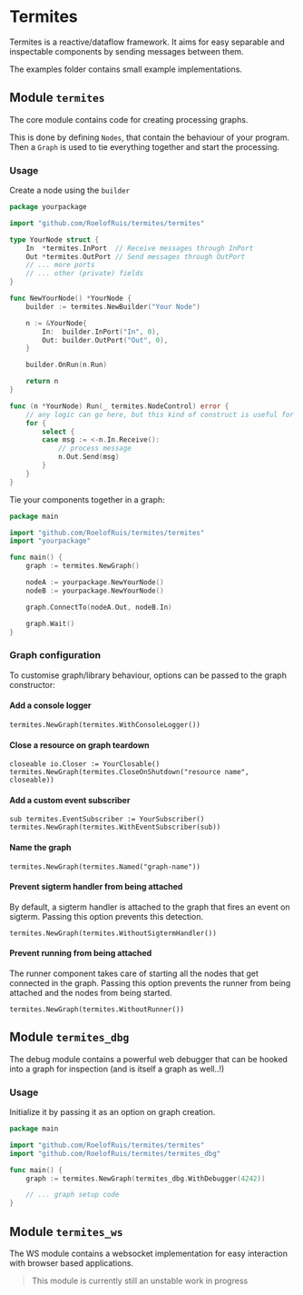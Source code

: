# Termites

Termites is a reactive/dataflow framework. It aims for easy separable and inspectable components by sending messages
between them.

The examples folder contains small example implementations.

## Module `termites`

The core module contains code for creating processing graphs.

This is done by defining `Nodes`, that contain the behaviour of your program. Then a `Graph` is used to tie everything together and start the processing.

### Usage

Create a node using the `builder`

```go
package yourpackage

import "github.com/RoelofRuis/termites/termites"

type YourNode struct {
	In  *termites.InPort  // Receive messages through InPort
	Out *termites.OutPort // Send messages through OutPort
	// ... more ports
	// ... other (private) fields
}

func NewYourNode() *YourNode {
	builder := termites.NewBuilder("Your Node")

	n := &YourNode{
		In:  builder.InPort("In", 0),
		Out: builder.OutPort("Out", 0),
	}

	builder.OnRun(n.Run)

	return n
}

func (n *YourNode) Run(_ termites.NodeControl) error {
	// any logic can go here, but this kind of construct is useful for streaming processing
	for {
		select {
		case msg := <-n.In.Receive():
			// process message
			n.Out.Send(msg)
		}
	}
}
```

Tie your components together in a graph:

```go
package main

import "github.com/RoelofRuis/termites/termites"
import "yourpackage"

func main() {
	graph := termites.NewGraph()

	nodeA := yourpackage.NewYourNode()
	nodeB := yourpackage.NewYourNode()

	graph.ConnectTo(nodeA.Out, nodeB.In)

	graph.Wait()
}
```

### Graph configuration

To customise graph/library behaviour, options can be passed to the graph constructor:

#### Add a console logger
```golang
termites.NewGraph(termites.WithConsoleLogger())
```

#### Close a resource on graph teardown
```golang
closeable io.Closer := YourClosable()
termites.NewGraph(termites.CloseOnShutdown("resource name", closeable))
```

#### Add a custom event subscriber
```golang
sub termites.EventSubscriber := YourSubscriber()
termites.NewGraph(termites.WithEventSubscriber(sub))
```

#### Name the graph
```golang
termites.NewGraph(termites.Named("graph-name"))
```

#### Prevent sigterm handler from being attached
By default, a sigterm handler is attached to the graph that fires an event on sigterm. Passing this option prevents this detection.
```golang
termites.NewGraph(termites.WithoutSigtermHandler())
```

#### Prevent running from being attached
The runner component takes care of starting all the nodes that get connected in the graph. Passing this option prevents the runner from being attached and the nodes from being started.
```golang
termites.NewGraph(termites.WithoutRunner())
```

## Module `termites_dbg`

The debug module contains a powerful web debugger that can be hooked into a graph for inspection (and is itself a graph
as well..!)

### Usage

Initialize it by passing it as an option on graph creation.

```go
package main

import "github.com/RoelofRuis/termites/termites"
import "github.com/RoelofRuis/termites/termites_dbg"

func main() {
	graph := termites.NewGraph(termites_dbg.WithDebugger(4242))

	// ... graph setup code
}
```

## Module `termites_ws`

The WS module contains a websocket implementation for easy interaction with browser based applications.

> This module is currently still an unstable work in progress
